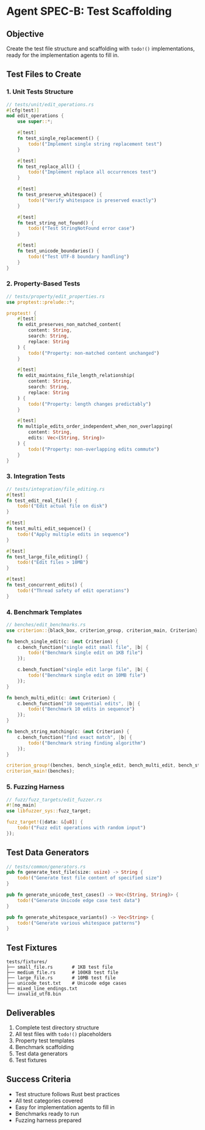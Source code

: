 # Agent SPEC-B: Test Scaffolding

## Objective
Create the test file structure and scaffolding with `todo!()` implementations, ready for the implementation agents to fill in.

## Test Files to Create

### 1. Unit Tests Structure
```rust
// tests/unit/edit_operations.rs
#[cfg(test)]
mod edit_operations {
    use super::*;

    #[test]
    fn test_single_replacement() {
        todo!("Implement single string replacement test")
    }

    #[test]
    fn test_replace_all() {
        todo!("Implement replace all occurrences test")
    }

    #[test]
    fn test_preserve_whitespace() {
        todo!("Verify whitespace is preserved exactly")
    }

    #[test]
    fn test_string_not_found() {
        todo!("Test StringNotFound error case")
    }

    #[test]
    fn test_unicode_boundaries() {
        todo!("Test UTF-8 boundary handling")
    }
}
```

### 2. Property-Based Tests
```rust
// tests/property/edit_properties.rs
use proptest::prelude::*;

proptest! {
    #[test]
    fn edit_preserves_non_matched_content(
        content: String,
        search: String,
        replace: String
    ) {
        todo!("Property: non-matched content unchanged")
    }

    #[test]
    fn edit_maintains_file_length_relationship(
        content: String,
        search: String,
        replace: String
    ) {
        todo!("Property: length changes predictably")
    }

    #[test]
    fn multiple_edits_order_independent_when_non_overlapping(
        content: String,
        edits: Vec<(String, String)>
    ) {
        todo!("Property: non-overlapping edits commute")
    }
}
```

### 3. Integration Tests
```rust
// tests/integration/file_editing.rs
#[test]
fn test_edit_real_file() {
    todo!("Edit actual file on disk")
}

#[test]
fn test_multi_edit_sequence() {
    todo!("Apply multiple edits in sequence")
}

#[test]
fn test_large_file_editing() {
    todo!("Edit files > 10MB")
}

#[test]
fn test_concurrent_edits() {
    todo!("Thread safety of edit operations")
}
```

### 4. Benchmark Templates
```rust
// benches/edit_benchmarks.rs
use criterion::{black_box, criterion_group, criterion_main, Criterion};

fn bench_single_edit(c: &mut Criterion) {
    c.bench_function("single edit small file", |b| {
        todo!("Benchmark single edit on 1KB file")
    });

    c.bench_function("single edit large file", |b| {
        todo!("Benchmark single edit on 10MB file")
    });
}

fn bench_multi_edit(c: &mut Criterion) {
    c.bench_function("10 sequential edits", |b| {
        todo!("Benchmark 10 edits in sequence")
    });
}

fn bench_string_matching(c: &mut Criterion) {
    c.bench_function("find exact match", |b| {
        todo!("Benchmark string finding algorithm")
    });
}

criterion_group!(benches, bench_single_edit, bench_multi_edit, bench_string_matching);
criterion_main!(benches);
```

### 5. Fuzzing Harness
```rust
// fuzz/fuzz_targets/edit_fuzzer.rs
#![no_main]
use libfuzzer_sys::fuzz_target;

fuzz_target!(|data: &[u8]| {
    todo!("Fuzz edit operations with random input")
});
```

## Test Data Generators
```rust
// tests/common/generators.rs
pub fn generate_test_file(size: usize) -> String {
    todo!("Generate test file content of specified size")
}

pub fn generate_unicode_test_cases() -> Vec<(String, String)> {
    todo!("Generate Unicode edge case test data")
}

pub fn generate_whitespace_variants() -> Vec<String> {
    todo!("Generate various whitespace patterns")
}
```

## Test Fixtures
```
tests/fixtures/
├── small_file.rs       # 1KB test file
├── medium_file.rs      # 100KB test file  
├── large_file.rs       # 10MB test file
├── unicode_test.txt    # Unicode edge cases
├── mixed_line_endings.txt
└── invalid_utf8.bin
```

## Deliverables
1. Complete test directory structure
2. All test files with `todo!()` placeholders
3. Property test templates
4. Benchmark scaffolding
5. Test data generators
6. Test fixtures

## Success Criteria
- Test structure follows Rust best practices
- All test categories covered
- Easy for implementation agents to fill in
- Benchmarks ready to run
- Fuzzing harness prepared